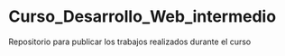 # Curso_Desarrollo_Web_intermedio
Repositorio para publicar los trabajos realizados durante el curso
